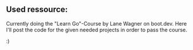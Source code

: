 ## Used ressource:
Currently doing the "Learn Go"-Course by Lane Wagner on boot.dev. 
Here I'll post the code for the given needed projects in order to pass the course. 

:)
